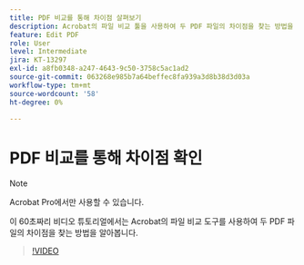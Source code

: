 ```yaml
---
title: PDF 비교를 통해 차이점 살펴보기
description: Acrobat의 파일 비교 툴을 사용하여 두 PDF 파일의 차이점을 찾는 방법을 살펴보세요
feature: Edit PDF
role: User
level: Intermediate
jira: KT-13297
exl-id: a8fb0348-a247-4643-9c50-3758c5ac1ad2
source-git-commit: 063268e985b7a64beffec8fa939a3d8b38d3d03a
workflow-type: tm+mt
source-wordcount: '58'
ht-degree: 0%

---
```


# PDF 비교를 통해 차이점 확인

>[!NOTE]
>
>Acrobat Pro에서만 사용할 수 있습니다.

이 60초짜리 비디오 튜토리얼에서는 Acrobat의 파일 비교 도구를 사용하여 두 PDF 파일의 차이점을 찾는 방법을 알아봅니다.

>[!VIDEO](https://video.tv.adobe.com/v/3437481?quality=12&learn=on&hidetitle=true&captions=kor)
